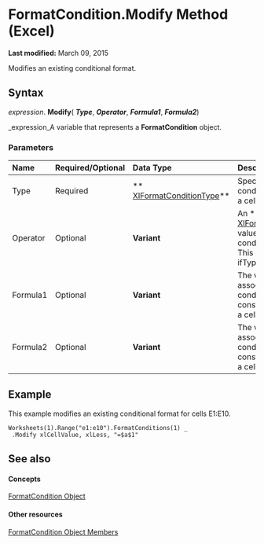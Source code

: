 
# FormatCondition.Modify Method (Excel)

 **Last modified:** March 09, 2015

Modifies an existing conditional format.

## Syntax

 _expression_. **Modify**( **_Type_**,  **_Operator_**,  **_Formula1_**,  **_Formula2_**)

 _expression_A variable that represents a  **FormatCondition** object.


### Parameters



|**Name**|**Required/Optional**|**Data Type**|**Description**|
|:-----|:-----|:-----|:-----|
|Type|Required| ** [XlFormatConditionType](ae97c695-f56a-c9ee-91b0-dac413c93428.md)**|Specifies whether the conditional format is based on a cell value or an expression.|
|Operator|Optional| **Variant**|An  ** [XlFormatConditionOperator](f395f440-0870-513d-a1ae-0a15262f1a7a.md)** value that represents the conditional format operator. This parameter is ignored ifType is set to **xlExpression**.|
|Formula1|Optional| **Variant**|The value or expression associated with the conditional format. Can be a constant value, a string value, a cell reference, or a formula.|
|Formula2|Optional| **Variant**|The value or expression associated with the conditional format. Can be a constant value, a string value, a cell reference, or a formula..|

## Example

This example modifies an existing conditional format for cells E1:E10.


```
Worksheets(1).Range("e1:e10").FormatConditions(1) _ 
 .Modify xlCellValue, xlLess, "=$a$1"
```


## See also


#### Concepts


 [FormatCondition Object](38a2bca9-9b28-3ef2-8c7a-4d35a27229ec.md)
#### Other resources


 [FormatCondition Object Members](8f4bebce-0bf4-03de-62f0-4454ea699c5f.md)
